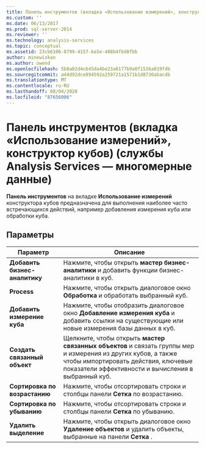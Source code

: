 ```yaml
---
title: Панель инструментов (вкладка «Использование измерений», конструктор кубов) (Analysis Services-многомерные данные) | Документация Майкрософт
ms.custom: ''
ms.date: 06/13/2017
ms.prod: sql-server-2014
ms.reviewer: ''
ms.technology: analysis-services
ms.topic: conceptual
ms.assetid: 23cb6106-8799-4157-ba5e-408b4fbd8fbb
author: minewiskan
ms.author: owend
ms.openlocfilehash: 5b8a02d4c645da4be23a0177b9a0f1516a019fdb
ms.sourcegitcommit: ad4d92dce894592a259721a1571b1d8736abacdb
ms.translationtype: MT
ms.contentlocale: ru-RU
ms.lasthandoff: 08/04/2020
ms.locfileid: "87656006"
---
```

# <a name="toolbar-dimension-usage-tab-cube-designer-analysis-services---multidimensional-data"></a>Панель инструментов (вкладка «Использование измерений», конструктор кубов) (службы Analysis Services — многомерные данные)
  **Панель инструментов** на вкладке **Использование измерений** конструктора кубов предназначена для выполнения наиболее часто встречающихся действий, например добавления измерения куба или обработки куба.  
  
## <a name="options"></a>Параметры  
  
|Параметр|Описание|  
|------------|-----------------|  
|**Добавить бизнес-аналитику**|Нажмите, чтобы открыть **мастер бизнес-аналитики** и добавить функции бизнес-аналитики в куб.|  
|**Process**|Нажмите, чтобы открыть диалоговое окно **Обработка** и обработать выбранный куб.|  
|**Добавить измерение куба**|Нажмите, чтобы отобразить диалоговое окно **Добавление измерения куба** и добавить ссылки на существующие или новые измерения базы данных в куб.|  
|**Создать связанный объект**|Щелкните, чтобы открыть **мастер связанных объектов** и связать группы мер и измерения из других кубов, а также чтобы импортировать действия, ключевые показатели эффективности и вычисления в выбранный куб.|  
|**Сортировка по возрастанию**|Нажмите, чтобы отсортировать строки и столбцы панели **Сетка** по возрастанию.|  
|**Сортировка по убыванию**|Нажмите, чтобы отсортировать строки и столбцы панели **Сетка** по убыванию.|  
|**Удалить выделение**|Нажмите, чтобы открыть диалоговое окно **Удаление объектов** и удалить объекты, выбранные на панели **Сетка** .|  
  
  
